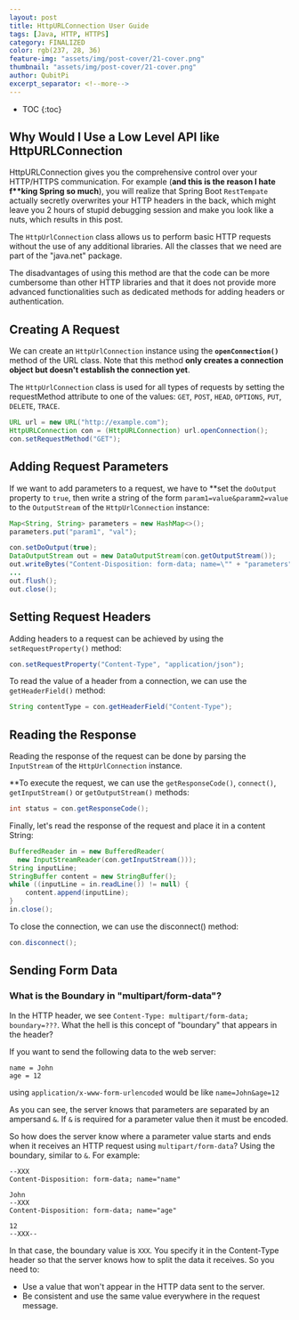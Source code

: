 ```yaml
---
layout: post
title: HttpURLConnection User Guide
tags: [Java, HTTP, HTTPS]
category: FINALIZED
color: rgb(237, 28, 36)
feature-img: "assets/img/post-cover/21-cover.png"
thumbnail: "assets/img/post-cover/21-cover.png"
author: QubitPi
excerpt_separator: <!--more-->
---
```


<!--more-->

* TOC
{:toc}

## Why Would I Use a Low Level API like HttpURLConnection

HttpURLConnection gives you the comprehensive control over your HTTP/HTTPS communication. For example (**and this is the
reason I hate f\*\*king Spring so much**), you will realize that Spring Boot `RestTempate` actually secretly overwrites
your HTTP headers in the back, which might leave you 2 hours of stupid debugging session and make you look like a nuts,
which results in this post.

The `HttpUrlConnection` class allows us to perform basic HTTP requests without the use of any additional libraries. All
the classes that we need are part of the "java.net" package.

The disadvantages of using this method are that the code can be more cumbersome than other HTTP libraries and that it
does not provide more advanced functionalities such as dedicated methods for adding headers or authentication.

## Creating A Request

We can create an `HttpUrlConnection` instance using the **`openConnection()`** method of the URL class. Note that this
method **only creates a connection object but doesn't establish the connection yet**.

The `HttpUrlConnection` class is used for all types of requests by setting the requestMethod attribute to one of the
values: `GET`, `POST`, `HEAD`, `OPTIONS`, `PUT`, `DELETE`, `TRACE`.

```java
URL url = new URL("http://example.com");
HttpURLConnection con = (HttpURLConnection) url.openConnection();
con.setRequestMethod("GET");
```

## Adding Request Parameters

If we want to add parameters to a request, we have to **set the `doOutput` property to `true`, then write a string of
the form `param1=value&paramm2=value` to the `OutputStream` of the `HttpUrlConnection` instance:

```java
Map<String, String> parameters = new HashMap<>();
parameters.put("param1", "val");

con.setDoOutput(true);
DataOutputStream out = new DataOutputStream(con.getOutputStream());
out.writeBytes("Content-Disposition: form-data; name=\"" + "parameters" + "\"");
...
out.flush();
out.close();
```

## Setting Request Headers

Adding headers to a request can be achieved by using the `setRequestProperty()` method:

```java
con.setRequestProperty("Content-Type", "application/json");
```

To read the value of a header from a connection, we can use the `getHeaderField()` method:

```java
String contentType = con.getHeaderField("Content-Type");
```

## Reading the Response

Reading the response of the request can be done by parsing the `InputStream` of the `HttpUrlConnection` instance.

**To execute the request, we can use the `getResponseCode()`, `connect()`, `getInputStream()` or `getOutputStream()`
methods:

```java
int status = con.getResponseCode();
```

Finally, let's read the response of the request and place it in a content String:

```java
BufferedReader in = new BufferedReader(
  new InputStreamReader(con.getInputStream()));
String inputLine;
StringBuffer content = new StringBuffer();
while ((inputLine = in.readLine()) != null) {
    content.append(inputLine);
}
in.close();
```

To close the connection, we can use the disconnect() method:

```java
con.disconnect();
```

## Sending Form Data

### What is the Boundary in "multipart/form-data"?

In the HTTP header, we see `Content-Type: multipart/form-data; boundary=???`. What the hell is this concept of
"boundary" that appears in the header?

If you want to send the following data to the web server:

    name = John
    age = 12

using `application/x-www-form-urlencoded` would be like `name=John&age=12`

As you can see, the server knows that parameters are separated by an ampersand `&`. If `&` is required for a parameter
value then it must be encoded.

So how does the server know where a parameter value starts and ends when it receives an HTTP request using
`multipart/form-data`? Using the boundary, similar to `&`. For example:

```
--XXX
Content-Disposition: form-data; name="name"

John
--XXX
Content-Disposition: form-data; name="age"

12
--XXX--
```

In that case, the boundary value is `XXX`. You specify it in the Content-Type header so that the server knows how to
split the data it receives. So you need to:

* Use a value that won't appear in the HTTP data sent to the server.
* Be consistent and use the same value everywhere in the request message.
